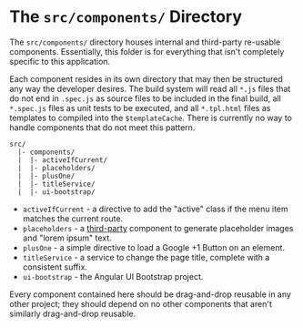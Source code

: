 # The `src/components/` Directory

The `src/components/` directory houses internal and third-party re-usable
components. Essentially, this folder is for everything that isn't completely
specific to this application.

Each component resides in its own directory that may then be structured any way
the developer desires. The build system will read all `*.js` files that do not
end in `.spec.js` as source files to be included in the final build, all
`*.spec.js` files as unit tests to be executed, and all `*.tpl.html` files as
templates to compiled into the `$templateCache`. There is currently no way to
handle components that do not meet this pattern.

```
src/
  |- components/
  |  |- activeIfCurrent/
  |  |- placeholders/
  |  |- plusOne/
  |  |- titleService/
  |  |- ui-bootstrap/
```

- `activeIfCurrent` - a directive to add the "active" class if the menu item
  matches the current route.
- `placeholders` - a
  [third-party](http://joshdmiller.github.com/angular-placeholders) component
  to generate placeholder images and "lorem ipsum" text.
- `plusOne` - a simple directive to load a Google +1 Button on an element.
- `titleService` - a service to change the page title, complete with a
  consistent suffix.
- `ui-bootstrap` - the Angular UI Bootstrap project.

Every component contained here should be drag-and-drop reusable in any other 
project; they should depend on no other components that aren't similarly 
drag-and-drop reusable.
